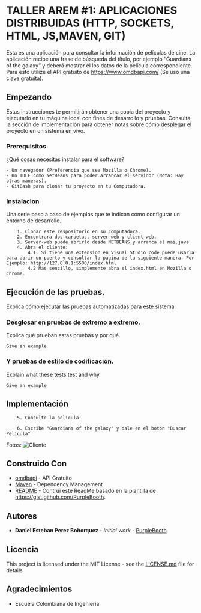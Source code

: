 # TALLER AREM #1: APLICACIONES DISTRIBUIDAS (HTTP, SOCKETS, HTML, JS,MAVEN, GIT)


Esta es una aplicación para consultar la información de películas de cine.  La aplicación recibe una frase de búsqueda del título, por ejemplo “Guardians of the galaxy”  y deberá mostrar el los datos de la película correspondiente. Para esto utilize el API gratuito de https://www.omdbapi.com/ (Se uso una clave gratuita). 

## Empezando

Estas instrucciones te permitirán obtener una copia del proyecto y ejecutarlo en tu máquina local con fines de desarrollo y pruebas. Consulta la sección de implementación para obtener notas sobre cómo desplegar el proyecto en un sistema en vivo.

### Prerequisitos

¿Qué cosas necesitas instalar para el software?

```
- Un navegador (Preferencia que sea Mozilla o Chrome).
- Un IDLE como NetBeans para poder arrancar el servidor (Nota: Hay otras maneras).
- GitBash para clonar tu proyecto en tu Computadora.

```

### Instalacion

Una serie paso a paso de ejemplos que te indican cómo configurar un entorno de desarrollo.

```
    1. Clonar este respositorio en su computadora.
    2. Encontrara dos carpetas, server-web y client-web.
    3. Server-web puede abrirlo desde NETBEANS y arranca el mai.java
    4. Abra el cliente: 
        4.1. Si tiene una extension en Visual Studio code puede usarla para abrir un puerto y consultar la pagina de la siguiente manera. Por Ejemplo: http://127.0.0.1:5500/index.html
        4.2 Mas sencillo, simplemente abra el index.html en Mozilla o Chrome.

```


## Ejecución de las pruebas.

Explica cómo ejecutar las pruebas automatizadas para este sistema.

### Desglosar en pruebas de extremo a extremo.

Explica qué prueban estas pruebas y por qué.

```
Give an example
```

### Y pruebas de estilo de codificación.

Explain what these tests test and why

```
Give an example
```

## Implementación

```
    5. Consulte la pelicula:

    6. Escribe "Guardians of the galaxy" y dale en el boton "Buscar Pelicula"
```
Fotos:
        ![Cliente](https://tucatalogo.digital/img_cvds/peli.png)

## Construido Con

* [omdbapi](https://www.omdbapi.com/ ) - API Gratuito
* [Maven](https://maven.apache.org/) - Dependency Management
* [README](https://gist.github.com/PurpleBooth/109311bb0361f32d87a2) - Contrui este ReadMe basado en la plantilla de https://gist.github.com/PurpleBooth.


<!-- 
## Contributing

Please read [CONTRIBUTING.md](https://gist.github.com/PurpleBooth/b24679402957c63ec426) for details on our code of conduct, and the process for submitting pull requests to us. -->

<!-- ## Versioning

We use [SemVer](http://semver.org/) for versioning. For the versions available, see the [tags on this repository](https://github.com/your/project/tags).  -->

## Autores

* **Daniel Esteban Perez Bohorquez** - *Initial work* - [PurpleBooth](https://github.com/PurpleBooth)


## Licencia

This project is licensed under the MIT License - see the [LICENSE.md](LICENSE.md) file for details

## Agradecimientos

* Escuela Colombiana de Ingenieria

